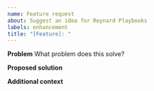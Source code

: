 ```yaml
---
name: Feature request
about: Suggest an idea for Reynard Playbooks
labels: enhancement
title: "[Feature]: "
---
```


**Problem**
What problem does this solve?

**Proposed solution**

**Additional context**

